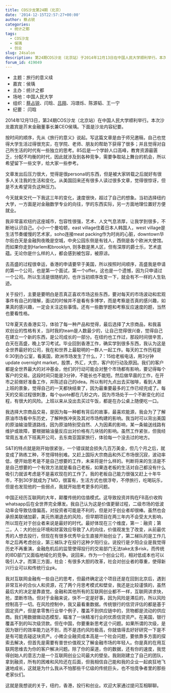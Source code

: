 ```yaml
---
title: COS沙龙第24期（北京）
date: '2014-12-15T22:57:27+00:00'
author: 蔡占锐
categories:
  - 统计之都
tags:
  - COS沙龙
  - 侯瑀
  - 创业
slug: 24salon
description: 第24期COS沙龙（北京站）于2014年12月13日在中国人民大学顺利举行。本次沙龙嘉宾是芥末金融董事长兼CEO侯瑀，她为我们介绍了她在纽约，香港，投行和创业的故事，分享她眼中的《旅行的意义》，欢迎关注。
forum_id: 419049
---
```


  * 主题：旅行的意义续
  * 嘉宾：侯瑀
  * 主办：统计之都
  * 场地：中国人民大学
  * 组织：[蔡占锐](http://weibo.com/3264504301/profile?rightmod=1&wvr=6&mod=personinfo)、闫晗、[吕翔](http://weibo.com/u/5340259059?from=myfollow_all)、冯璟烁、陈源韬、王一宁
  * 纪要： 闫晗

2014年12月13日，第24期COS沙龙（北京站）在中国人民大学顺利举行。本次沙龙嘉宾是芥末金融董事长兼CEO侯瑀。下面是沙龙内容纪要。
  
按时间的顺序，先从《旅行的意义》说起。写这篇文章是由于师兄邀稿，自己也觉得大学生活过得很充实，在学院、老师、朋友的帮助下获得了很多；并且觉得对自己所生活的时代有一些独立的思考。85后是一个学龄人口高峰，教育资源最匮乏，分配不均衡的时代，因此就涉及到各种竞争，需要争取站上舞台的机会，所以希望留下一些文字，给大家一些参考。
   
文章发出后压力很大，觉得是很personal的东西，但是被大家转载之后就好有很多人关注我的生活和变化。从美国回来还有很多人读过很多文章，觉得很惊讶，但是不太希望背负这种压力。

今天就来交代一下我这三年的变化，速度很快，超过了自己的想象。当初选择纽约大学，一方面是对金融数学专业的向往，学的东西实际，另一方面地理位置好方便就业。

我非常喜欢纽约这座城市，包容性很强，艺术、人文气息浓厚，让我学到很多，不断地认识自己。小小一个曼哈顿，east village住着日本人韩国人，west village是生活节奏缓慢的艺术家，soho连接meat packing作为时尚的心脏，downtown华尔街白天是金融狗夜晚是空城，中央公园东侧是有钱人，西侧是各个欧洲大使馆。而如果你走到Harlem和brooklyn, 则多数是黑人区，但有深厚的爵士乐，艺术底蕴。无论你是什么样的人，都会感到被包容，被原谅。

去高盛的过程很幸运，香港的申请要早于美国，所以按照时间顺序，高盛我是申请的第一个公司，也是第一个面试，第一个offer。这也是一个遗憾，因为只申请过一个公司。所以生活是很随机的，也许当初顺序改变一下，就会有不一样的人生轨迹。

关于投行，主要是要明白是否真正喜欢市场这些东西，要对每天的市场波动和宏观事件有自己的理解，面试的时候并不是看有多博学，而是考察是否真的感兴趣，如果真的感兴趣，一定会关注这些事情。还有一些数学题和考察反应速度的题，当然也要看性格。

12年夏天去香港实习，体验了每一种产品和觉得，最后选择了大宗商品，和我喜欢创业的性格有关，当时我的team是人数最少的，让自己觉得很兴奋，觉得自己在建立一个新的东西，是公司成长的一部分。在纽约也工作过，那段时间很辛苦，白天在高盛，晚上学习考试。毕业回到香港工作，确实学到很多东西，我认为这是全世界最好的公司，我在和世界上最聪明的一群人一起工作。每天的工作历程是6:30到办公室，看美国，欧洲市场发生了什么，7：15给老板电话，用3分钟update overnight market，股票，外汇，大宗，客户的行动及原因。我们的客户都是全世界最大的对冲基金，他们的行动可能会对整个市场都有影响，要记得每个客户的交易。这段时间只能是3分钟，不能长也不能短。然后做早晨的工作，在开市之前做好准备工作，并陈述自己的idea。所以有时九点出去买咖啡，看到人潮上班的景象，觉得自己的一天都快结束了，因为最重要最多的工作已经完成了。每天的交易过程很刺激，每个quote都在几秒之内，因为市场处于一个不断变化的过程，有很大的风险。上班以来从没出去买过午饭，都是在办公桌上随便吃一口。

我选择大宗商品交易，是因为每一种都有背后的故事，最喜欢能源，我会为了了解原油市场看中东历史，了解种族冲突及其对市场构建的影响。我当时可以背出美国的原油输油管道路线，因为原油特别受自然、人为因素的影响，某一条输送线路有维护或故障，要根据输油量反应出对价格有几块钱的影响。虽然工作紧张，但我经常周五准点下班离开公司，去东南亚国家旅行，体验每一个没去过的地方。

S&T的特点就是刚开始很紧张，一个错误就会损失几百万美金，但几个月之后，就变成了熟练工种，不觉得特别难。又赶上国际大宗商品和外汇市场很沉寂，波动率低，便开始思考是不是自己想要的工作，未来将是什么样的。判断将来的生活是不是自己想要的一个有效方法就是看自己老板，如果连老板的生活对自己都没有什么吸引力就该考虑是不是喜欢现在的工作了。我的老板自己能力很强又赶上十年牛市，不到30岁就成为了MD，很富有，生活方式也很浮夸，不停旅行，吃喝玩乐，但是也发现他的一些弱点，我就开始思考更多的问题。

中国正经历互联网的大年，颠覆传统的估值模式。这导致投资并购在FB高价收购whatsapp后在全世界完全爆发。我自己认为这是价值更替过程，二级市场的低波动率会导致估值偏高，对投资者可能是不利的，但是对于创业者却很棒。虽然也会承担美联储加薪，美元热潮退去的风险，但早期项目在两三年内不会受太大影响，所以现在对于创业者来说是最好的时代。最好体现在三个维度，第一：融资；第二，人：大的创业环境和财富效应导致了人的向往，价值观发生了改变，从前最优秀的人想去投行，但现在有很多优秀毕业生直接开始创业了，第二梯队的是工作几年之后再考虑创业，第三梯队才在投行这种夕阳行业。说投行是夕阳企业是我觉得历史不再重演，金融危机后的监管使得投行的交易部门无法take太多risk，而传统的IBD部门又面临地域化的竞争。说回来，作为一个创业公司，相对低成本也可以吸引人才。而第三方面，社会：有很多大胆的改革，社会对创业者的尊重，使得新兴行业可以和传统行业pk。

我对互联网金融有一些自己的思考，但最终确定这个项目还是在回到北京后，遇到非常互补的合伙人和资源，花了两个月思考模式和壁垒，我还是比较谨慎的，虽然最后大的决定是靠直觉。金融和其他所有的互联网创业都不一样，互联网讲求快，抢，垄断市场。但对于金融来说，快不一定是好事，因为风险是滞后的，所以风险控制高于一切。在风险控制中，我又最看重数据。传统银行的信贷评估的都是基于固定资产，但是拿零售行业举个例子，覆盖不到供应链中的，货物都是流动的供应商。我们用数据做动态模型，瞄准了一块精准行业的优质信贷资产。在美国，银行覆盖不到的叫次级贷款。但在中国，你要重新思考这个问题。如果所谓的次级，是因为银行的效率能力达不到，而不是违约风险极高，你就值得去好好研究一下是不是有可能去碰这块资产。小微企业融资成本高是一个社会问题，要依靠多方面的探索去解决，但首先是需要有普世价值观又了解金融市场的年轻人。你是真的在用互联网思维去为你的客户解决问题。除了你的渠道，你的数据，还有你的速度，我觉得创始人的意志力是一个互联网创业公司最大的壁垒。我刚刚建立了自己的团队，拿到融资，所有的困难和风险还在后面，但我相信自己能和我的企业一起疯狂地飞速地成长，这就是为什么我从不怕那些千亿级的传统巨头，也不怕竞争者里的那些老家伙们。

这就是我想说的关于，纽约，香港，投行和创业。欢迎大家通过提问互相聊聊。
